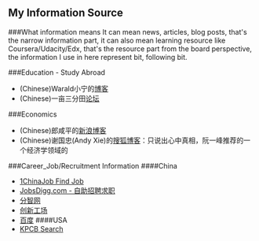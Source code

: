 
My Information Source
-------------------------------------
###What information means
It can mean news, articles, blog posts, that's the narrow information part, it can also mean learning resource like Coursera/Udacity/Edx, that's the resource part from the board perspective, the information I use in here represent bit, following bit.   

###Education - Study Abroad
* (Chinese)Warald小宁的[博客](http://www.1point3acres.com/)
* (Chinese)一亩三分田[论坛](http://www.1point3acres.com/bbs/)

###Economics
* (Chinese)郎咸平的[新浪博客](http://blog.sina.com.cn/jsmedia)
* (Chinese)谢国忠(Andy Xie)的[搜狐博客](http://xieguozhong.blog.sohu.com/)：只说出心中真相，阮一峰推荐的一个经济学领域的


###Career_Job/Recruitment Information
####China
* [1ChinaJob Find Job](http://www.1chinajob.com/quick_search)
* [JobsDigg.com - 自助招聘求职](https://jobsdigg.com/recruit/)
* [分智网](http://www.fenzhi.com/job-mq.html)
* [创新工场](http://www.chuangxin.com/portfolio/5110.html)
* [百度](http://tongxue.baidu.com/baidu/job-list.htm?work_area=2&work_type=2)
####USA
* [KPCB Search](http://kpcb.com/careers)


